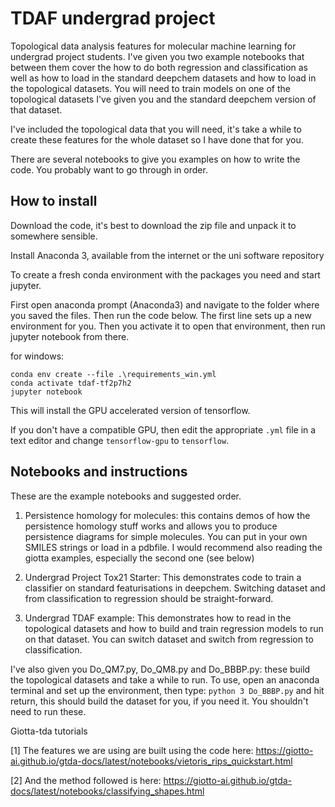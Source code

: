 # TDAF undergrad project

Topological data analysis features for molecular machine learning for undergrad project students. I've given you two example notebooks that between them cover the how to do both regression and classification as well as how to load in the standard deepchem datasets and how to load in the topological datasets. You will need to train models on one of the topological datasets I've given you and the standard deepchem version of that dataset.

I've included the topological data that you will need, it's take a while to create these features for the whole dataset so I have done that for you.

There are several notebooks to give you examples on how to write the code. You probably want to go through in order.

## How to install

Download the code, it's best to download the zip file and unpack it to somewhere sensible.

Install Anaconda 3, available from the internet or the uni software repository

To create a fresh conda environment with the packages you need and start jupyter.

First open anaconda prompt (Anaconda3) and navigate to the folder where you saved the files. Then run the code below. The first line sets up a new environment for you. Then you activate it to open that environment, then run jupyter notebook from there.

for windows:
```
conda env create --file .\requirements_win.yml
conda activate tdaf-tf2p7h2
jupyter notebook
```

This will install the GPU accelerated version of tensorflow. 

If you don't have a compatible GPU, then edit the appropriate `.yml` file in a text editor and change `tensorflow-gpu` to `tensorflow`.

## Notebooks and instructions

These are the example notebooks and suggested order.

1. Persistence homology for molecules: this contains demos of how the persistence homology stuff works and allows you to produce persistence diagrams for simple molecules. You can put in your own SMILES strings or load in a pdbfile. I would recommend also reading the giotta examples, especially the second one (see below)

2. Undergrad Project Tox21 Starter: This demonstrates code to train a classifier on standard featurisations in deepchem. Switching dataset and from classification to regression should be straight-forward.

3. Undergrad TDAF example: This demonstrates how to read in the topological datasets and how to build and train regression models to run on that dataset. You can switch dataset and switch from regression to classification.

I've also given you Do_QM7.py, Do_QM8.py and Do_BBBP.py: these build the topological datasets and take a while to run. To use, open an anaconda terminal and set up the environment, then type:
`python 3 Do_BBBP.py` and hit return, this should build the dataset for you, if you need it. You shouldn't need to run these.

Giotta-tda tutorials

[1] The features we are using are built using the code here:
https://giotto-ai.github.io/gtda-docs/latest/notebooks/vietoris_rips_quickstart.html

[2] And the method followed is here:
https://giotto-ai.github.io/gtda-docs/latest/notebooks/classifying_shapes.html
